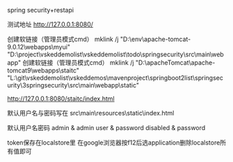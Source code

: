 

spring security+restapi

测试地址
http://127.0.0.1:8080/


创建软链接（管理员模式cmd）
mklink /j "D:\env\apache-tomcat-9.0.12\webapps\myui" "D:\project\vskeddemolist\vskeddemolist\todo\springsecurity\src\main\webapp"
创建软链接（管理员模式cmd）
mklink /j "D:\apacheTomcat\apache-tomcat9\webapps\staitc" "L:\git\vskeddemolist\vskeddemos\mavenproject\springboot2list\springsecurity\3springsecurity\src\main\webapp\static"

http://127.0.0.1:8080/staitc/index.html

默认用户名与密码写在
src\main\resources\static\index.html

默认用户名密码
admin & admin
user & password
disabled & password

token保存在localstore里
在google浏览器按f12后选application删除localstore所有值即可


